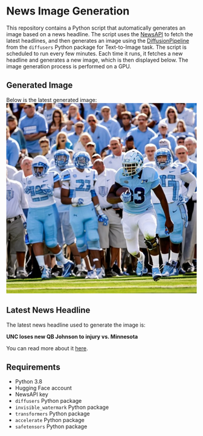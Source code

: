 # News Image Generation
This repository contains a Python script that automatically generates an image based on a news headline. The script uses the [NewsAPI](https://newsapi.org/) to fetch the latest headlines, and then generates an image using the [DiffusionPipeline](https://github.com/huggingface/diffusers) from the `diffusers` Python package for Text-to-Image task.
The script is scheduled to run every few minutes. Each time it runs, it fetches a new headline and generates a new image, which is then displayed below. The image generation process is performed on a GPU.

## Generated Image
Below is the latest generated image:
![Generated Image](image.png)

## Latest News Headline
The latest news headline used to generate the image is:

**UNC loses new QB Johnson to injury vs. Minnesota**

You can read more about it [here](https://news.google.com/rss/articles/CBMiqgFBVV95cUxQVUVaWW00QWVUYVlfMjB4eXNoMF85Ql8xNzNNSGdpNzgtTktOYWtwaTZsNlE5aHNFYWtyZ0dpbm1RVG1ENmlmZE0yb090MmFfd2gzWXlIRnphUVd6QWt5MWFyTEpPV0xsZ2hmYW9VR3k5R2laclpPdnZjdGk4eXljbnNESHJrMHJkdXNabGV1UHpUbUV0eWhMRFRrcEwyN3FpT2tFWkVVcVlDdw?oc=5).

## Requirements
- Python 3.8
- Hugging Face account
- NewsAPI key
- `diffusers` Python package
- `invisible_watermark` Python package
- `transformers` Python package
- `accelerate` Python package
- `safetensors` Python package
